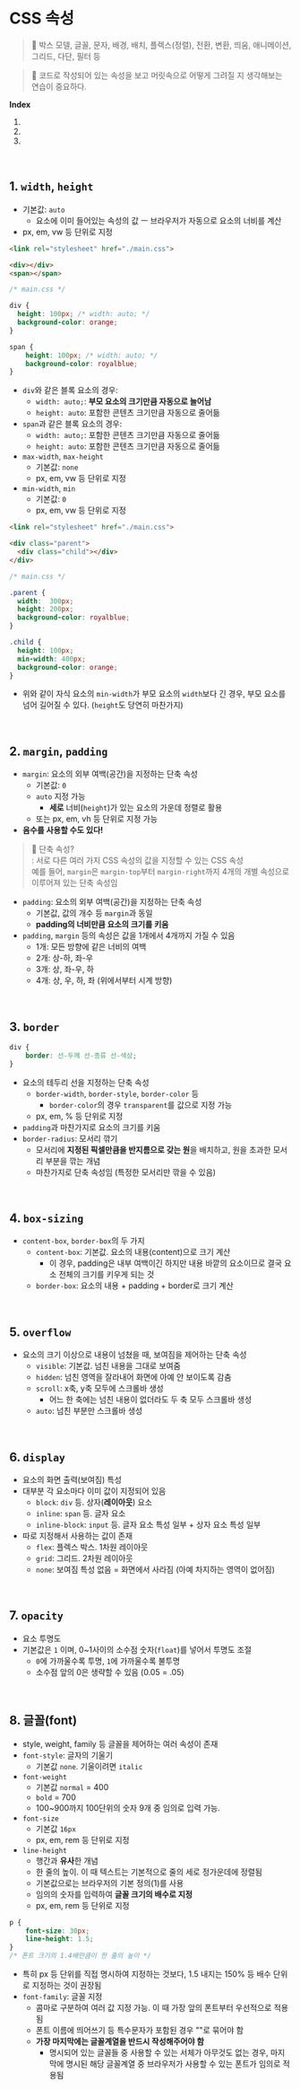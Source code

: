 # CSS 속성

> 📌 박스 모델, 글꼴, 문자, 배경, 배치, 플렉스(정렬), 전환, 변환, 띄움, 애니메이션, 그리드, 다단, 필터 등

> 📌 코드로 작성되어 있는 속성을 보고 머릿속으로 어떻게 그려질 지 생각해보는 연습이 중요하다.

**Index**

1.

2.

3.

<br/>

## 1. `width`, `height`
- 기본값: `auto`
    - 요소에 이미 들어있는 속성의 값
    ㅡ 브라우저가 자동으로 요소의 너비를 계산
- px, em, vw 등 단위로 지정

```html
<link rel="stylesheet" href="./main.css">

<div></div>
<span></span>
```
```css
/* main.css */

div {
  height: 100px; /* width: auto; */
  background-color: orange;
}

span {
    height: 100px; /* width: auto; */
    background-color: royalblue;
}
```
- `div`와 같은 블록 요소의 경우:
    - `width: auto;`: **부모 요소의 크기만큼 자동으로 늘어남**
    - `height: auto`: 포함한 콘텐츠 크기만큼 자동으로 줄어듦
- `span`과 같은 블록 요소의 경우:
    - `width: auto;`: 포함한 콘텐츠 크기만큼 자동으로 줄어듦
    - `height: auto`: 포함한 콘텐츠 크기만큼 자동으로 줄어듦
- `max-width`, `max-height`
    - 기본값: `none`
    - px, em, vw 등 단위로 지정
- `min-width`, `min`
    - 기본값: `0`
    - px, em, vw 등 단위로 지정

```html
<link rel="stylesheet" href="./main.css">

<div class="parent">
  <div class="child"></div>
</div>
```
```css
/* main.css */

.parent {
  width:  300px;
  height: 200px;
  background-color: royalblue;
}

.child {
  height: 100px;
  min-width: 400px;
  background-color: orange;
}
```
- 위와 같이 자식 요소의 `min-width`가 부모 요소의 `width`보다 긴 경우, 부모 요소를 넘어 길어질 수 있다. (`height`도 당연히 마찬가지)

<br/>

## 2. `margin`, `padding`
- `margin`: 요소의 외부 여백(공간)을 지정하는 단축 속성
    - 기본값: `0`
    - `auto` 지정 가능
        - **세로** 너비(`height`)가 있는 요소의 가운데 정렬로 활용
    - 또는 px, em, vh 등 단위로 지정 가능
- **음수를 사용할 수도 있다!**
> 📌 단축 속성? <br/>: 서로 다른 여러 가지 CSS 속성의 값을 지정할 수 있는 CSS 속성<br/>예를 들어, `margin`은 `margin-top`부터 `margin-right`까지 4개의 개별 속성으로 이루어져 있는 단축 속성임
- `padding`: 요소의 외부 여백(공간)을 지정하는 단축 속성
    - 기본값, 값의 개수 등 `margin`과 동일
    - **padding의 너비만큼 요소의 크기를 키움**
- `padding`, `margin` 등의 속성은 값을 1개에서 4개까지 가질 수 있음
    - 1개: 모든 방향에 같은 너비의 여백
    - 2개: 상-하, 좌-우
    - 3개: 상, 좌-우, 하
    - 4개: 상, 우, 하, 좌 (위에서부터 시계 방향)

<br/>

## 3. `border`
```css
div {
    border: 선-두께 선-종류 선-색상;
}
```
- 요소의 테두리 선을 지정하는 단축 속성
    - `border-width`, `border-style`, `border-color` 등
        - `border-color`의 경우 `transparent`를 값으로 지정 가능
    - px, em, % 등 단위로 지정
- `padding`과 마찬가지로 요소의 크기를 키움
- `border-radius`: 모서리 깎기
    - 모서리에 **지정된 픽셀만큼을 반지름으로 갖는 원**을 배치하고, 원을 초과한 모서리 부분을 깎는 개념
    - 마찬가지로 단축 속성임 (특정한 모서리만 깎을 수 있음)

<br/>

## 4. `box-sizing`
- `content-box`, `border-box`의 두 가지
    - `content-box`: 기본값. 요소의 내용(content)으로 크기 계산
        - 이 경우, padding은 내부 여백이긴 하지만 내용 바깥의 요소이므로 결국 요소 전체의 크기를 키우게 되는 것
    - `border-box`: 요소의 내용 + padding + border로 크기 계산

<br/>

## 5. `overflow`
- 요소의 크기 이상으로 내용이 넘쳤을 때, 보여짐을 제어하는 단축 속성
    - `visible`: 기본값. 넘친 내용을 그대로 보여줌
    - `hidden`: 넘친 영역을 잘라내어 화면에 아예 안 보이도록 감춤
    - `scroll`: x축, y축 모두에 스크롤바 생성
        - 어느 한 축에는 넘친 내용이 없더라도 두 축 모두 스크롤바 생성
    - `auto`: 넘친 부분만 스크롤바 생성

<br/>

## 6. `display`
- 요소의 화면 출력(보여짐) 특성
- 대부분 각 요소마다 이미 값이 지정되어 있음
    - `block`: `div` 등. 상자(**레이아웃**) 요소
    - `inline`: `span` 등. 글자 요소
    - `inline-block`: `input` 등. 글자 요소 특성 일부 + 상자 요소 특성 일부
- 따로 지정해서 사용하는 값이 존재
    - `flex`: 플렉스 박스. 1차원 레이아웃
    - `grid`: 그리드. 2차원 레이아웃
    - `none`: 보여짐 특성 없음 = 화면에서 사라짐 (아예 차지하는 영역이 없어짐)

<br/>

## 7. `opacity`
- 요소 투명도
- 기본값은  `1` 이며, 0~1사이의 소수점 숫자(`float`)를 넣어서 투명도 조절
    - `0`에 가까울수록 투명, `1`에 가까울수록 불투명
    - 소수점 앞의 0은 생략할 수 있음 (0.05 = .05)

<br/>

## 8. 글꼴(font)
- style, weight, family 등 글꼴을 제어하는 여러 속성이 존재
- `font-style`: 글자의 기울기
    - 기본값 `none`. 기울이려면 `italic`
- `font-weight`
    - 기본값 `normal` = 400
    - `bold` = 700
    - 100~900까지 100단위의 숫자 9개 중 임의로 입력 가능. 
- `font-size`
    - 기본값 `16px`
    - px, em, rem 등 단위로 지정
- `line-height`
    - 행간과 **유사**한 개념
    - 한 줄의 높이. 이 때 텍스트는 기본적으로 줄의 세로 정가운데에 정렬됨
    - 기본값으로는 브라우저의 기본 정의(1)를 사용
    - 임의의 숫자를 입력하여 **글꼴 크기의 배수로 지정**
    - px, em, rem 등 단위로 지정
```css
p {
    font-size: 30px;
    line-height: 1.5;
}
/* 폰트 크기의 1.4배만큼이 한 줄의 높이 */
```
  - 특히 px 등 단위를 직접 명시하여 지정하는 것보다, 1.5 내지는 150% 등 배수 단위로 지정하는 것이 권장됨
  - `font-family`: 글꼴 지정
    - 콤마로 구분하여 여러 값 지정 가능. 이 때 가장 앞의 폰트부터 우선적으로 적용됨
    - 폰트 이름에 띄어쓰기 등 특수문자가 포함된 경우 ""로 묶어야 함
    - **가장 마지막에는 글꼴계열을 반드시 작성해주어야 함**
        - 명시되어 있는 글꼴들 중 사용할 수 있는 서체가 아무것도 없는 경우, 마지막에 명시된 해당 글꼴계열 중 브라우저가 사용할 수 있는 폰트가 임의로 적용됨

